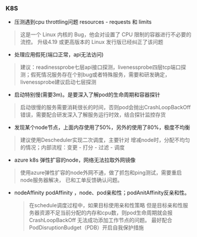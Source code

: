 ### K8S
- 压测遇到cpu throttling问题 resources - requests 和 limits
> 这是一个 Linux 内核的 Bug，他会对设置了 CPU 限制的容器进行不必要的流控。 升级4.19 或更高版本的 Linux 发行版已经纠正了该问题

- 处理应用假死(端口正常，api无法访问)
>建议：readinessprobe七层api接口探测，livenessprobe四层tcp端口探测；假死情况服务存在个别bug或者特殊服务，需要和研发确定，livenessprobe建议启动七层探测

- 启动特别慢(需要3m)。是要深入了解pod的生命周期和容器探针
> 启动很慢的服务需要消耗很长的时间，否则pod会抛出CrashLoopBackOff错误，需要配合研发深入了解服务运行时效，结合探针监控存货

- 发现某个node节点，上面内存使用了50%，另外的使用了80%，极度不均衡
> 建议使用Descheduler实现二次调度，主要针对 增减node时，分配不均匀的情况；内部流程：变更 - 打分 - 过滤 - 调度

- azure k8s  弹性扩容的node，网络无法拉取外网镜像
> 使用azure弹性扩容的node外网不通，做了抓包和ping测试，需要重启node服务器解决， 已和工单反馈确认问题。

- nodeAffinity podAffinity ，node、pod亲和性；podAnitAffinity反亲和性。
   >在schedule调度过程中，如果目标使用亲和性策略 但是目标亲和性服务器资源不足当前分配的内存和cpu数，则pod生命周期就会报CrashLoopBackOff 无法成功添加工作节点的问题。 最好配合PodDisruptionBudget（PDB）开启自我保护措施
